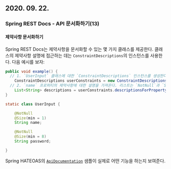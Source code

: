 ## 2020. 09. 22.

### Spring REST Docs - API 문서화하기(13)

#### 제약사항 문서화하기

Spring REST Docs는 제약사항을 문서화할 수 있는 몇 가지 클래스를 제공한다. 클래스의 제약사항 설명에 접근하는 데는 `ConstraintDescriptions`의 인스턴스를 사용한다. 다음 예시를 보자:

```java
public void example() {
  // 1. `UserInput` 클래스에 대한 `ConstraintDescriptions` 인스턴스를 생성한다.
	ConstraintDescriptions userConstraints = new ConstraintDescriptions(UserInput.class); 
  // 2. `name` 프로퍼티의 제약사항에 대한 설명을 가져온다. 리스트는 `NotNull`과 `Size` 두 개의 설명을 갖는다.
	List<String> descriptions = userConstraints.descriptionsForProperty("name"); 
}

static class UserInput {

	@NotNull
	@Size(min = 1)
	String name;

	@NotNull
	@Size(min = 8)
	String password;

}
```

Spring HATEOAS의 [`ApiDocumentation`][spring-hateoas-api-documentation-sample] 샘플이 실제로 어떤 기능을 하는지 보여준다.



[spring-hateoas-api-documentation-sample]: https://github.com/spring-projects/spring-restdocs/tree/v2.0.4.RELEASE/samples/rest-notes-spring-hateoas/src/test/java/com/example/notes/ApiDocumentation.java